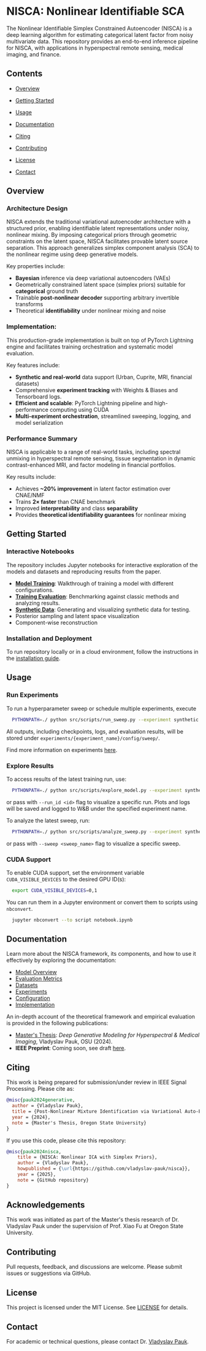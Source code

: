 # NISCA: Nonlinear Identifiable SCA

The Nonlinear Identifiable Simplex Constrained Autoencoder (NISCA) is a deep learning algorithm for estimating categorical latent factor from noisy multivariate data.
This repository provides an end-to-end inference pipeline for NISCA, with applications in hyperspectral remote sensing, medical imaging, and finance.

[//]: # (It includes comprehensive [documentation]&#40;docs/index.md&#41;, reproducible experiment [configurations]&#40;docs/configuration.md&#41;, and interactive [notebooks]&#40;#usage&#41; for demonstration and analysis.  )

[//]: # (This codebase delivers a modular, scalable, and production-ready implementation of the NISCA model.  )


[//]: # (The model leverages variational inference with simplex-constrained latent priors to enable interpretable and theoretically identifiable representations under nonlinear mixing and observational noise. )

[//]: # (This package provides an end-to-end implementation of the NISCA framework.)

[//]: # (- Provides unsupervised latent source separation under nonlinear mixing and noise.)

[//]: # (- Trains deep generative models with interpretable latent representations using simplex constraints.)

[//]: # (- Enables theoretical identifiability for nonlinear ICA settings.)

[//]: # (- Scalable training pipeline with CUDA acceleration and full experiment tracking.)

[//]: # (Welcome to )
[//]: # (This repository provides a production-grade implementation of NISCA — a deep generative framework for modeling multivariate data with categorical priors.)
[//]: # (Designed for unsupervised source separation, if finds most prominent applications in hyperspectral remote sensing, medical imaging &#40;e.g., DCE-MRI&#41;, and financial data modeling.)
[//]: # (a probabilistic model for spectral and multi-channel images.)

[//]: # (# Project Overview: NISCA)

[//]: # (**NISCA &#40;Nonlinear Identifiable Simplex Component Analysis&#41;** is a deep generative framework for unsupervised latent source separation in high-dimensional imaging data. It is designed to disentangle structured latent sources under nonlinear mixing and observational noise, with applications in:)

[//]: # ()
[//]: # (- Hyperspectral remote sensing)

[//]: # (- Dynamic contrast-enhanced MRI)

[//]: # (- Financial time series modeling)

[//]: # ()
[//]: # (The method extends the variational autoencoder &#40;VAE&#41; framework by introducing:)

[//]: # (- Simplex-constrained latent priors &#40;Dirichlet, Logistic-Normal&#41;)

[//]: # (- Invertible nonlinear decoders for post-nonlinear mixtures)

[//]: # (- Identifiability and interpretability under theoretical guarantees)

[//]: # (, aimed at latent source identification.)

[//]: # (It is designed for both research and applied settings, particularly in domains such as hyperspectral remote sensing and dynamic medical imaging &#40;e.g., DCE-MRI&#41;.)

[//]: # (Designed for scalability and modularity, the codebase supports high-performance CUDA-accelerated training and inference and structured experiment orchestration.)

[//]: # (flexible experimentation with model architectures, training configurations, and datasets.)

[//]: # (The framework is designed for scalability and modularity, allowing for easy experimentation with different model architectures and configurations or datasets.)

[//]: # (This repository contains a production-grade implementation, along with exhaustive documentation, and demonstration notebooks.)

[//]: # (Welcome to **NISCA** — a deep generative modeling framework for multivariate data with categorical latent structure and source separation under nonlinear mixing.  )

[//]: # (The framework is designed for both research and applied settings, particularly in domains such as **hyperspectral remote sensing** and **dynamic medical imaging** &#40;e.g., DCE-MRI&#41;.)

[//]: # (Built with scalability and modularity in mind, the codebase supports flexible experimentation with alternative model architectures, training configurations, and datasets.)



[//]: # (The framework is designed to support flexible experimentation across a range of model architectures, training regimes, and datasets.)
[//]: # (It supports both hyperspectral and medical data formats, includes synthetic simulation pipelines, and uses structured experiment tracking.)


[//]: # (## Highlights)
[//]: # (- **Variational autoencoders** with simplex-constrained latent priors &#40;Dirichlet, Logistic-Normal&#41;)
[//]: # (- **Post-nonlinear decoder** supporting arbitrary invertible transforms)
[//]: # (- **Synthetic + real-world** data support &#40;Urban, Cuprite, MRI, financial datasets&#41;)
[//]: # (- **Multi-experiment orchestration**, WandB logging, sweeping, and GCP/Docker compatibility)
[//]: # (- **Metrics for identifiability and recovery**: subspace distance, Amari index, mutual info, etc.)

[//]: # (This repository provides the full codebase, configurations, data utilities, and evaluation framework for **NISCA**, a probabilistic model for **nonlinear, unsupervised source separation** in high-dimensional imaging data, such as hyperspectral images and DCE-MRI scans.)
[//]: # ()
[//]: # (The model is based on a constrained variational autoencoder framework with geometric priors &#40;e.g., Dirichlet&#41; and nonlinear decoders, achieving **identifiable and interpretable latent representations** even in complex post-nonlinear mixtures.)


[//]: # (geometric priors, e.g. Dirichlet, and nonlinear decoders)
[//]: # (complex post-nonlinear mixtures)
[//]: # (tissue and material separation from high-dimensional imaging data)

## Contents

- [Overview](#overview)

- [Getting Started](#getting-started)

- [Usage](#usage)

- [Documentation](#documentation)

- [Citing](#citing)

- [Contributing](#contributing)

- [License](#license)

- [Contact](#contact)

[//]: # (- [Contact]&#40;#contact&#41;)

## Overview

### Architecture Design
NISCA extends the traditional variational autoencoder architecture with a structured prior, enabling identifiable latent representations under noisy, nonlinear mixing.
By imposing categorical priors through geometric constraints on the latent space, NISCA facilitates provable latent source separation.
This approach generalizes simplex component analysis (SCA) to the nonlinear regime using deep generative models.


Key properties include:
- **Bayesian** inference via deep variational autoencoders (VAEs)
- Geometrically constrained latent space (simplex priors) suitable for **categorical** ground truth
- Trainable **post-nonlinear decoder** supporting arbitrary invertible transforms
- Theoretical **identifiability** under nonlinear mixing and noise

### Implementation:

This production-grade implementation is built on top of PyTorch Lightning engine and facilitates training orchestration and systematic model evaluation.

Key features include:
- **Synthetic and real-world** data support (Urban, Cuprite, MRI, financial datasets)
- Comprehensive **experiment tracking** with Weights & Biases and Tensorboard logs.
- **Efficient and scalable**: PyTorch Lightning pipeline and high-performance computing using CUDA
- **Multi-experiment orchestration**, streamlined sweeping, logging, and model serialization

[//]: # (- **Modular and scalable** PyTorch Lightning pipeline, integrated with Docker for cloud deployment)
[//]: # (- **Metrics for identifiability and parameter recovery**: subspace distance, Amari index, mutual info, etc.)

[//]: # (### Technological Stack)
[//]: # (- **PyTorch Lightning** for training and evaluation)
[//]: # (- **Weights & Biases &#40;W&B&#41;** for logging)
[//]: # (- **NumPy**, **Matplotlib**, **Scikit-learn**)
[//]: # (- **Docker** + **GCP** compatibility)
[//]: # (- **Configurable JSON experiments**)
[//]: # (- Optional **CUDA** acceleration)

### Performance Summary

NISCA is applicable to a range of real-world tasks, including spectral unmixing in hyperspectral remote sensing, tissue segmentation in dynamic contrast-enhanced MRI, and factor modeling in financial portfolios.

Key results include:
- Achieves **~20% improvement** in latent factor estimation over CNAE/NMF
- Trains **2× faster** than CNAE benchmark
- Improved **interpretability** and class **separability**
- Provides **theoretical identifiability guarantees** for nonlinear mixing

[//]: # (The model achieves:)
[//]: # (- 2× faster training convergence with constrained latent space)
[//]: # (- Recovers **interpretable** latent factors)
[//]: # (- Strong generalization to unseen imaging samples)

## Getting Started

### Interactive Notebooks
The repository includes Jupyter notebooks for interactive exploration of the models and datasets and reproducing results from the paper.

[//]: # (Explore interactive Jupyter notebooks covering a range of topics from training to model evaluation and visualization, as well as some experiments.&#41;)

- [**Model Training**](notebooks/model_training.ipynb): Walkthrough of training a model with different configurations.
- [**Training Evaluation**](notebooks/quantitative_evaluation.ipynb): Benchmarking against classic methods and analyzing results. 
- [**Synthetic Data**](notebooks/mixture_model.ipynb): Generating and visualizing synthetic data for testing.
- Posterior sampling and latent space visualization
- Component-wise reconstruction

[//]: # (- Quantitative evaluation and benchmark comparisons)
[//]: # (- Model training walkthrough)
[//]: # (- Posterior sampling and latent space visualization)
[//]: # (Sweep summary and performance evaluation)
[//]: # (Available in notebooks/ and notebooks/figures/.)

### Installation and Deployment

To run repository locally or in a cloud environment, follow the instructions in the [installation guide](docs/installation.md).

## Usage

### Run Experiments

To run a hyperparameter sweep or schedule multiple experiments, execute

```bash
  PYTHONPATH=./ python src/scripts/run_sweep.py --experiment synthetic --sweep test_run
```

All outputs, including checkpoints, logs, and evaluation results, will be stored under `experiments/{experiment_name}/config/sweep/`.

Find more information on experiments [here](nisca.wiki/experiments).

### Explore Results

To access results of the latest training run, use:

```bash
  PYTHONPATH=./ python src/scripts/explore_model.py --experiment synthetic
```
or pass with `--run_id <id>` flag to visualize a specific run.
Plots and logs will be saved and logged to W&B under the specified experiment name.


To analyze the latest sweep, run:

```bash
  PYTHONPATH=./ python src/scripts/analyze_sweep.py --experiment synthetic
```
or pass with `--sweep <sweep_name>` flag to visualize a specific sweep.

### CUDA Support

To enable CUDA support, set the environment variable `CUDA_VISIBLE_DEVICES` to the desired GPU ID(s):

```bash
  export CUDA_VISIBLE_DEVICES=0,1
```

You can run them in a Jupyter environment or convert them to scripts using `nbconvert`.

```bash
  jupyter nbconvert --to script notebook.ipynb
```

## Documentation

[//]: # (For more details refer to [documentation]&#40;docs/index.md&#41;.)

Learn more about the NISCA framework, its components, and how to use it effectively by exploring the documentation:

- [Model Overview](docs/model.md)
- [Evaluation Metrics](docs/metrics.md)
- [Datasets](docs/datasets.md)
- [Experiments](docs/experiments.md)
- [Configuration](docs/configuration.md)
- [Implementation](docs/implementation.md)

An in-depth account of the theoretical framework and empirical evaluation is provided in the following publications:

- [Master's Thesis](pubs/thesis.pdf): *Deep Generative Modeling for Hyperspectral & Medical Imaging*, Vladyslav Pauk, OSU (2024).
- **IEEE Preprint**: Coming soon, see draft [here](pubs/preprint.pdf).



## Citing

This work is being prepared for submission/under review in IEEE Signal Processing.
Please cite as: 
```bibtex
@misc{pauk2024generative,
  author = {Vladyslav Pauk},
  title = {Post-Nonlinear Mixture Identification via Variational Auto-Encoding},
  year = {2024},
  note = {Master's Thesis, Oregon State University}
}
```

If you use this code, please cite this repository:
```bibtex
@misc{pauk2024nisca,
    title = {NISCA: Nonlinear ICA with Simplex Priors},
    author = {Vladyslav Pauk},
    howpublished = {\url{https://github.com/vladyslav-pauk/nisca}},
    year = {2025},
    note = {GitHub repository}
}
```


## Acknowledgements

This work was initiated as part of the Master's thesis research of Dr. Vladyslav Pauk under the supervision of Prof. Xiao Fu at Oregon State University.


[//]: # (## Contact)

[//]: # ()
[//]: # (- **Author**: Dr. Vladyslav Pauk  )

[//]: # (- **Email**: [paukvp@gmail.com]&#40;mailto:paukvp@gmail.com&#41;  )

[//]: # (- **Website**: [linkedin.com/vladyslav-pauk]&#40;https://www.linkedin.com/in/vladyslav-pauk&#41;)


## Contributing

Pull requests, feedback, and discussions are welcome. Please submit issues or suggestions via GitHub.


## License

This project is licensed under the MIT License. See [LICENSE](LICENSE) for details.

## Contact

For academic or technical questions, please contact Dr. [Vladyslav Pauk](mailto:paukvp@gmail.com).